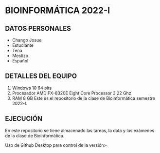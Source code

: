 # BIOINFORMÁTICA 2022-I
## DATOS PERSONALES
- Chango Josue
- Estudiante 
- Tena
- Mestizo
- Español

## DETALLES DEL EQUIPO
1. Windows 10 64 bits
2. Procesador AMD FX-8320E Eight Core Processor 3.22 Ghz
3. RAM 8 GB
Este es el repositorio de la clase de Bioinformática semestre 2022-I.

## EJECUCIÓN

En este repositorio se tiene almacenado las tareas, la data y los exámenes de la clase de Bioinformática.

Uso de Github Desktop para control de la versión>
